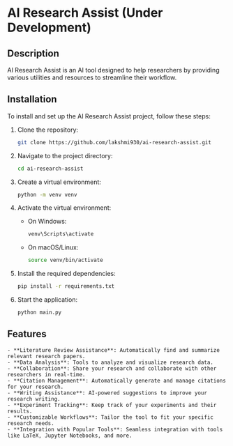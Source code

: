 # AI Research Assist (Under Development)

## Description

AI Research Assist is an AI tool designed to help researchers by providing various utilities and resources to streamline their workflow.

## Installation

To install and set up the AI Research Assist project, follow these steps:

1. Clone the repository:
    ```bash
    git clone https://github.com/lakshmi930/ai-research-assist.git
    ```
2. Navigate to the project directory:
    ```bash
    cd ai-research-assist
    ```
3. Create a virtual environment:
    ```bash
    python -m venv venv
    ```
4. Activate the virtual environment:

    - On Windows:
        ```bash
        venv\Scripts\activate
        ```
    - On macOS/Linux:
        ```bash
        source venv/bin/activate
        ```
5. Install the required dependencies:
    ```bash
    pip install -r requirements.txt
    ```
6. Start the application:
    ```bash
    python main.py
    ```

## Features

    - **Literature Review Assistance**: Automatically find and summarize relevant research papers.
    - **Data Analysis**: Tools to analyze and visualize research data.
    - **Collaboration**: Share your research and collaborate with other researchers in real-time.
    - **Citation Management**: Automatically generate and manage citations for your research.
    - **Writing Assistance**: AI-powered suggestions to improve your research writing.
    - **Experiment Tracking**: Keep track of your experiments and their results.
    - **Customizable Workflows**: Tailor the tool to fit your specific research needs.
    - **Integration with Popular Tools**: Seamless integration with tools like LaTeX, Jupyter Notebooks, and more.

